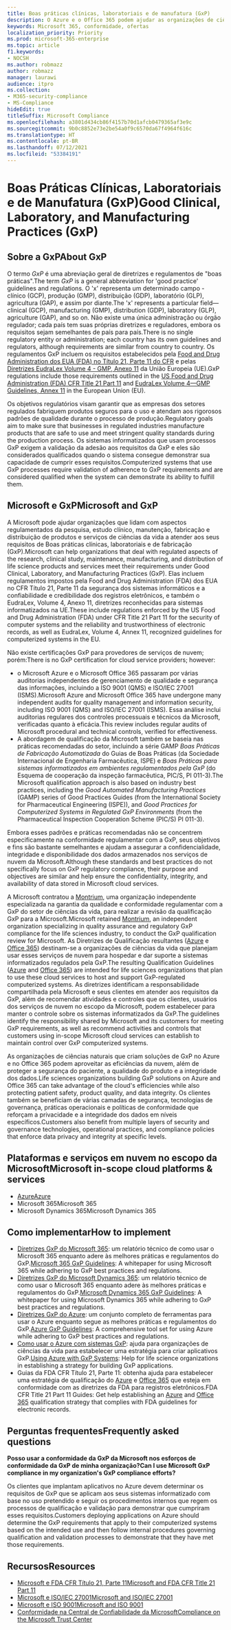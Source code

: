 ```yaml
---
title: Boas práticas clínicas, laboratoriais e de manufatura (GxP)
description: O Azure e o Office 365 podem ajudar as organizações de ciências biológicas a atender aos requisitos regulamentares da GxP.
keywords: Microsoft 365, conformidade, ofertas
localization_priority: Priority
ms.prod: microsoft-365-enterprise
ms.topic: article
f1.keywords:
- NOCSH
ms.author: robmazz
author: robmazz
manager: laurawi
audience: itpro
ms.collection:
- M365-security-compliance
- MS-Compliance
hideEdit: true
titleSuffix: Microsoft Compliance
ms.openlocfilehash: a3801d434cb86f4157b70d1afcb0479365af3e9c
ms.sourcegitcommit: 9b0c8852e73e2be54a0f9c6570da67f4964f616c
ms.translationtype: HT
ms.contentlocale: pt-BR
ms.lasthandoff: 07/12/2021
ms.locfileid: "53384191"
---
```

# <a name="good-clinical-laboratory-and-manufacturing-practices-gxp"></a><span data-ttu-id="0dd98-104">Boas Práticas Clínicas, Laboratoriais e de Manufatura (GxP)</span><span class="sxs-lookup"><span data-stu-id="0dd98-104">Good Clinical, Laboratory, and Manufacturing Practices (GxP)</span></span>

## <a name="about-gxp"></a><span data-ttu-id="0dd98-105">Sobre a GxP</span><span class="sxs-lookup"><span data-stu-id="0dd98-105">About GxP</span></span>

<span data-ttu-id="0dd98-106">O termo *GxP* é uma abreviação geral de diretrizes e regulamentos de "boas práticas".</span><span class="sxs-lookup"><span data-stu-id="0dd98-106">The term *GxP* is a general abbreviation for 'good practice' guidelines and regulations.</span></span> <span data-ttu-id="0dd98-107">O 'x' representa um determinado campo - clínico (GCP), produção (GMP), distribuição (GDP), laboratório (GLP), agricultura (GAP), e assim por diante.</span><span class="sxs-lookup"><span data-stu-id="0dd98-107">The 'x' represents a particular field—clinical (GCP), manufacturing (GMP), distribution (GDP), laboratory (GLP), agriculture (GAP), and so on.</span></span> <span data-ttu-id="0dd98-108">Não existe uma única administração ou órgão regulador; cada país tem suas próprias diretrizes e reguladores, embora os requisitos sejam semelhantes de país para país.</span><span class="sxs-lookup"><span data-stu-id="0dd98-108">There is no single regulatory entity or administration; each country has its own guidelines and regulators, although requirements are similar from country to country.</span></span> <span data-ttu-id="0dd98-109">Os regulamentos GxP incluem os requisitos estabelecidos pela [Food and Drug Administration dos EUA (FDA) no Título 21, Parte 11 do CFR](https://aka.ms/FDA-CFR) e pelas [Diretrizes EudraLex Volume 4 - GMP, Anexo 11](https://ec.europa.eu/health/documents/eudralex/vol-4_en) da União Europeia (UE).</span><span class="sxs-lookup"><span data-stu-id="0dd98-109">GxP regulations include those requirements outlined in the [US Food and Drug Administration (FDA) CFR Title 21 Part 11](https://aka.ms/FDA-CFR) and [EudraLex Volume 4—GMP Guidelines, Annex 11](https://ec.europa.eu/health/documents/eudralex/vol-4_en) in the European Union (EU).</span></span>

<span data-ttu-id="0dd98-110">Os objetivos regulatórios visam garantir que as empresas dos setores regulados fabriquem produtos seguros para o uso e atendam aos rigorosos padrões de qualidade durante o processo de produção.</span><span class="sxs-lookup"><span data-stu-id="0dd98-110">Regulatory goals aim to make sure that businesses in regulated industries manufacture products that are safe to use and meet stringent quality standards during the production process.</span></span> <span data-ttu-id="0dd98-111">Os sistemas informatizados que usam processos GxP exigem a validação da adesão aos requisitos da GxP e eles são considerados qualificados quando o sistema consegue demonstrar sua capacidade de cumprir esses requisitos.</span><span class="sxs-lookup"><span data-stu-id="0dd98-111">Computerized systems that use GxP processes require validation of adherence to GxP requirements and are considered qualified when the system can demonstrate its ability to fulfill them.</span></span>

## <a name="microsoft-and-gxp"></a><span data-ttu-id="0dd98-112">Microsoft e GxP</span><span class="sxs-lookup"><span data-stu-id="0dd98-112">Microsoft and GxP</span></span>

<span data-ttu-id="0dd98-113">A Microsoft pode ajudar organizações que lidam com aspectos regulamentados da pesquisa, estudo clínico, manutenção, fabricação e distribuição de produtos e serviços de ciências da vida a atender aos seus requisitos de Boas práticas clínicas, laboratoriais e de fabricação (GxP).</span><span class="sxs-lookup"><span data-stu-id="0dd98-113">Microsoft can help organizations that deal with regulated aspects of the research, clinical study, maintenance, manufacturing, and distribution of life science products and services meet their requirements under Good Clinical, Laboratory, and Manufacturing Practices (GxP).</span></span> <span data-ttu-id="0dd98-114">Elas incluem regulamentos impostos pela Food and Drug Administration (FDA) dos EUA no CFR Título 21, Parte 11 da segurança dos sistemas informáticos e a confiabilidade e credibilidade dos registros eletrônicos, e também o EudraLex, Volume 4, Anexo 11, diretrizes reconhecidas para sistemas informatizados na UE.</span><span class="sxs-lookup"><span data-stu-id="0dd98-114">These include regulations enforced by the US Food and Drug Administration (FDA) under CFR Title 21 Part 11 for the security of computer systems and the reliability and trustworthiness of electronic records, as well as EudraLex, Volume 4, Annex 11, recognized guidelines for computerized systems in the EU.</span></span>

<span data-ttu-id="0dd98-115">Não existe certificações GxP para provedores de serviços de nuvem; porém:</span><span class="sxs-lookup"><span data-stu-id="0dd98-115">There is no GxP certification for cloud service providers; however:</span></span>

- <span data-ttu-id="0dd98-116">o Microsoft Azure e o Microsoft Office 365 passaram por várias auditorias independentes de gerenciamento de qualidade e segurança das informações, incluindo a ISO 9001 (QMS) e ISO/IEC 27001 (ISMS).</span><span class="sxs-lookup"><span data-stu-id="0dd98-116">Microsoft Azure and Microsoft Office 365 have undergone many independent audits for quality management and information security, including ISO 9001 (QMS) and ISO/IEC 27001 (ISMS).</span></span> <span data-ttu-id="0dd98-117">Essa análise inclui auditorias regulares dos controles processuais e técnicos da Microsoft, verificadas quanto à eficácia.</span><span class="sxs-lookup"><span data-stu-id="0dd98-117">This review includes regular audits of Microsoft procedural and technical controls, verified for effectiveness.</span></span>
- <span data-ttu-id="0dd98-118">A abordagem de qualificação da Microsoft também se baseia nas práticas recomendadas do setor, incluindo a série GAMP *Boas Práticas de Fabricação Automatizada* do Guias de Boas Práticas (da Sociedade Internacional de Engenharia Farmacêutica, ISPE) e *Boas Práticas para sistemas informatizados em ambientes regulamentados pela GxP* (do Esquema de cooperação da inspeção farmacêutica, PIC/S, PI 011-3).</span><span class="sxs-lookup"><span data-stu-id="0dd98-118">The Microsoft qualification approach is also based on industry best practices, including the *Good Automated Manufacturing Practices* (GAMP) series of Good Practices Guides (from the International Society for Pharmaceutical Engineering (ISPE)), and *Good Practices for Computerized Systems in Regulated GxP Environments* (from the Pharmaceutical Inspection Cooperation Scheme (PIC/S) PI 011-3).</span></span>

<span data-ttu-id="0dd98-119">Embora esses padrões e práticas recomendadas não se concentrem especificamente na conformidade regulamentar com a GxP, seus objetivos e fins são bastante semelhantes e ajudam a assegurar a confidencialidade, integridade e disponibilidade dos dados armazenados nos serviços de nuvem da Microsoft.</span><span class="sxs-lookup"><span data-stu-id="0dd98-119">Although these standards and best practices do not specifically focus on GxP regulatory compliance, their purpose and objectives are similar and help ensure the confidentiality, integrity, and availability of data stored in Microsoft cloud services.</span></span>

<span data-ttu-id="0dd98-120">A Microsoft contratou a [Montrium](https://www.montrium.com/), uma organização independente especializada na garantia da qualidade e conformidade regulamentar com a GxP do setor de ciências da vida, para realizar a revisão da qualificação GxP para a Microsoft.</span><span class="sxs-lookup"><span data-stu-id="0dd98-120">Microsoft retained [Montrium](https://www.montrium.com/), an independent organization specializing in quality assurance and regulatory GxP compliance for the life sciences industry, to conduct the GxP qualification review for Microsoft.</span></span> <span data-ttu-id="0dd98-121">As Diretrizes de Qualificação resultantes ([Azure](https://aka.ms/gxpcompliance) e [Office 365](https://aka.ms/o365-qualification-guideline)) destinam-se a organizações de ciências da vida que planejam usar esses serviços de nuvem para hospedar e dar suporte a sistemas informatizados regulados pela GxP.</span><span class="sxs-lookup"><span data-stu-id="0dd98-121">The resulting Qualification Guidelines ([Azure](https://aka.ms/gxpcompliance) and [Office 365](https://aka.ms/o365-qualification-guideline)) are intended for life sciences organizations that plan to use these cloud services to host and support GxP-regulated computerized systems.</span></span> <span data-ttu-id="0dd98-122">As diretrizes identificam a responsabilidade compartilhada pela Microsoft e seus clientes em atender aos requisitos da GxP, além de recomendar atividades e controles que os clientes, usuários dos serviços de nuvem no escopo da Microsoft, podem estabelecer para manter o controle sobre os sistemas informatizados da GxP.</span><span class="sxs-lookup"><span data-stu-id="0dd98-122">The guidelines identify the responsibility shared by Microsoft and its customers for meeting GxP requirements, as well as recommend activities and controls that customers using in-scope Microsoft cloud services can establish to maintain control over GxP computerized systems.</span></span>

<span data-ttu-id="0dd98-123">As organizações de ciências naturais que criam soluções de GxP no Azure e no Office 365 podem aproveitar as eficiências da nuvem, além de proteger a segurança do paciente, a qualidade do produto e a integridade dos dados.</span><span class="sxs-lookup"><span data-stu-id="0dd98-123">Life sciences organizations building GxP solutions on Azure and Office 365 can take advantage of the cloud's efficiencies while also protecting patient safety, product quality, and data integrity.</span></span> <span data-ttu-id="0dd98-124">Os clientes também se beneficiam de várias camadas de segurança, tecnologias de governança, práticas operacionais e políticas de conformidade que reforçam a privacidade e a integridade dos dados em níveis específicos.</span><span class="sxs-lookup"><span data-stu-id="0dd98-124">Customers also benefit from multiple layers of security and governance technologies, operational practices, and compliance policies that enforce data privacy and integrity at specific levels.</span></span>

## <a name="microsoft-in-scope-cloud-platforms--services"></a><span data-ttu-id="0dd98-125">Plataformas e serviços em nuvem no escopo da Microsoft</span><span class="sxs-lookup"><span data-stu-id="0dd98-125">Microsoft in-scope cloud platforms & services</span></span>

- [<span data-ttu-id="0dd98-126">Azure</span><span class="sxs-lookup"><span data-stu-id="0dd98-126">Azure</span></span>](https://aka.ms/AzureCompliance)
- <span data-ttu-id="0dd98-127">Microsoft 365</span><span class="sxs-lookup"><span data-stu-id="0dd98-127">Microsoft 365</span></span>
- <span data-ttu-id="0dd98-128">Microsoft Dynamics 365</span><span class="sxs-lookup"><span data-stu-id="0dd98-128">Microsoft Dynamics 365</span></span>

## <a name="how-to-implement"></a><span data-ttu-id="0dd98-129">Como implementar</span><span class="sxs-lookup"><span data-stu-id="0dd98-129">How to implement</span></span>

- <span data-ttu-id="0dd98-130">[Diretrizes GxP do Microsoft 365](../downloads/microsoft-365-gxp-guidelines-july-2020.pdf): um relatório técnico de como usar o Microsoft 365 enquanto adere às melhores práticas e regulamentos do GxP.</span><span class="sxs-lookup"><span data-stu-id="0dd98-130">[Microsoft 365 GxP Guidelines](../downloads/microsoft-365-gxp-guidelines-july-2020.pdf): A whitepaper for using Microsoft 365 while adhering to GxP best practices and regulations.</span></span>
- <span data-ttu-id="0dd98-131">[Diretrizes GxP do Microsoft Dynamics 365](https://servicetrust.microsoft.com/ViewPage/MSComplianceGuide?command=Download&downloadType=Document&downloadId=fb579b09-0874-4197-a97e-a25992383482&docTab=4ce99610-c9c0-11e7-8c2c-f908a777fa4d_Compliance_Guides): um relatório técnico de como usar o Microsoft 365 enquanto adere às melhores práticas e regulamentos do GxP.</span><span class="sxs-lookup"><span data-stu-id="0dd98-131">[Microsoft Dynamics 365 GxP Guidelines](https://servicetrust.microsoft.com/ViewPage/MSComplianceGuide?command=Download&downloadType=Document&downloadId=fb579b09-0874-4197-a97e-a25992383482&docTab=4ce99610-c9c0-11e7-8c2c-f908a777fa4d_Compliance_Guides): A whitepaper for using Microsoft Dynamics 365 while adhering to GxP best practices and regulations.</span></span>
- <span data-ttu-id="0dd98-132">[Diretrizes GxP do Azure](https://aka.ms/gxpcompliance): um conjunto completo de ferramentas para usar o Azure enquanto segue as melhores práticas e regulamentos do GxP.</span><span class="sxs-lookup"><span data-stu-id="0dd98-132">[Azure GxP Guidelines](https://aka.ms/gxpcompliance): A comprehensive tool set for using Azure while adhering to GxP best practices and regulations.</span></span>
- <span data-ttu-id="0dd98-133">[Como usar o Azure com sistemas GxP](https://aka.ms/GXP-Azure-Strategies): ajuda para organizações de ciências da vida para estabelecer uma estratégia para criar aplicativos GxP.</span><span class="sxs-lookup"><span data-stu-id="0dd98-133">[Using Azure with GxP Systems](https://aka.ms/GXP-Azure-Strategies): Help for life science organizations in establishing a strategy for building GxP applications.</span></span>
- <span data-ttu-id="0dd98-134">Guias da FDA CFR Título 21, Parte 11: obtenha ajuda para estabelecer uma estratégia de qualificação do [Azure](https://aka.ms/Azure-FDA-Guidelines) e [Office 365](https://aka.ms/o365-qualification-guideline) que esteja em conformidade com as diretrizes da FDA para registros eletrônicos.</span><span class="sxs-lookup"><span data-stu-id="0dd98-134">FDA CFR Title 21 Part 11 Guides: Get help establishing an [Azure](https://aka.ms/Azure-FDA-Guidelines) and [Office 365](https://aka.ms/o365-qualification-guideline) qualification strategy that complies with FDA guidelines for electronic records.</span></span>

## <a name="frequently-asked-questions"></a><span data-ttu-id="0dd98-135">Perguntas frequentes</span><span class="sxs-lookup"><span data-stu-id="0dd98-135">Frequently asked questions</span></span>

<span data-ttu-id="0dd98-136">**Posso usar a conformidade da GxP da Microsoft nos esforços de conformidade da GxP de minha organização?**</span><span class="sxs-lookup"><span data-stu-id="0dd98-136">**Can I use Microsoft GxP compliance in my organization's GxP compliance efforts?**</span></span>

<span data-ttu-id="0dd98-137">Os clientes que implantam aplicativos no Azure devem determinar os requisitos de GxP que se aplicam aos seus sistemas informatizado com base no uso pretendido e seguir os procedimentos internos que regem os processos de qualificação e validação para demonstrar que cumpriram esses requisitos.</span><span class="sxs-lookup"><span data-stu-id="0dd98-137">Customers deploying applications on Azure should determine the GxP requirements that apply to their computerized systems based on the intended use and then follow internal procedures governing qualification and validation processes to demonstrate that they have met those requirements.</span></span>

## <a name="resources"></a><span data-ttu-id="0dd98-138">Recursos</span><span class="sxs-lookup"><span data-stu-id="0dd98-138">Resources</span></span>

- [<span data-ttu-id="0dd98-139">Microsoft e FDA CFR Título 21, Parte 11</span><span class="sxs-lookup"><span data-stu-id="0dd98-139">Microsoft and FDA CFR Title 21 Part 11</span></span>](offering-fda-cfr-title-21-part-11.md)
- [<span data-ttu-id="0dd98-140">Microsoft e ISO/IEC 27001</span><span class="sxs-lookup"><span data-stu-id="0dd98-140">Microsoft and ISO/IEC 27001</span></span>](offering-iso-27001.md)
- [<span data-ttu-id="0dd98-141">Microsoft e ISO 9001</span><span class="sxs-lookup"><span data-stu-id="0dd98-141">Microsoft and ISO 9001</span></span>](offering-iso-9001.md)
- [<span data-ttu-id="0dd98-142">Conformidade na Central de Confiabilidade da Microsoft</span><span class="sxs-lookup"><span data-stu-id="0dd98-142">Compliance on the Microsoft Trust Center</span></span>](https://www.microsoft.com/trust-center/compliance/compliance-overview)

